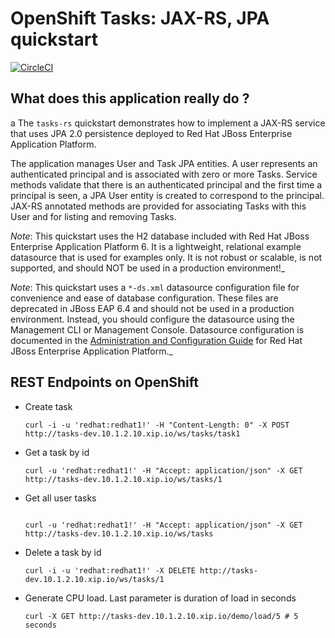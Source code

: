 OpenShift Tasks: JAX-RS, JPA quickstart 
==============================
[![CircleCI](https://circleci.com/gh/OpenShiftDemos/openshift-tasks.svg?&style=shield&circle-token=1462d2d99334a912b32f758616eb39f6390a200b)](https://circleci.com/gh/OpenShiftDemos/openshift-tasks)

What does this application really do ?
--------------------------------------
a
The `tasks-rs` quickstart demonstrates how to implement a JAX-RS service that uses JPA 2.0 persistence deployed to Red Hat JBoss Enterprise Application Platform.

The application manages User and Task JPA entities. A user represents an authenticated principal and is associated with zero or more Tasks. Service methods validate that there is an authenticated principal and the first time a principal is seen, a JPA User entity is created to correspond to the principal. JAX-RS annotated methods are provided for associating Tasks with this User and for listing and removing Tasks.

_Note_: This quickstart uses the H2 database included with Red Hat JBoss Enterprise Application Platform 6. It is a lightweight, relational example datasource that is used for examples only. It is not robust or scalable, is not supported, and should NOT be used in a production environment!_

_Note_: This quickstart uses a `*-ds.xml` datasource configuration file for convenience and ease of database configuration. These files are deprecated in JBoss EAP 6.4 and should not be used in a production environment. Instead, you should configure the datasource using the Management CLI or Management Console. Datasource configuration is documented in the [Administration and Configuration Guide](https://access.redhat.com/documentation/en-US/JBoss_Enterprise_Application_Platform/) for Red Hat JBoss Enterprise Application Platform._


REST Endpoints on OpenShift
-------------------

* Create task

  ```
  curl -i -u 'redhat:redhat1!' -H "Content-Length: 0" -X POST http://tasks-dev.10.1.2.10.xip.io/ws/tasks/task1
  ```

* Get a task by id

  ```
  curl -u 'redhat:redhat1!' -H "Accept: application/json" -X GET http://tasks-dev.10.1.2.10.xip.io/ws/tasks/1
  ```

* Get all user tasks

  ```

  curl -u 'redhat:redhat1!' -H "Accept: application/json" -X GET http://tasks-dev.10.1.2.10.xip.io/ws/tasks
  ```

* Delete a task by id

  ```
  curl -i -u 'redhat:redhat1!' -X DELETE http://tasks-dev.10.1.2.10.xip.io/ws/tasks/1
  ```

* Generate CPU load. Last parameter is duration of load in seconds

  ```
  curl -X GET http://tasks-dev.10.1.2.10.xip.io/demo/load/5 # 5 seconds
  ```
